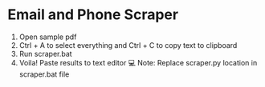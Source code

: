 # Email and Phone Scraper

1. Open sample pdf
2. Ctrl + A to select everything and Ctrl + C to copy text to clipboard
3. Run scraper.bat
4. Voila! Paste results to text editor
💻 Note: Replace scraper.py location in scraper.bat file

